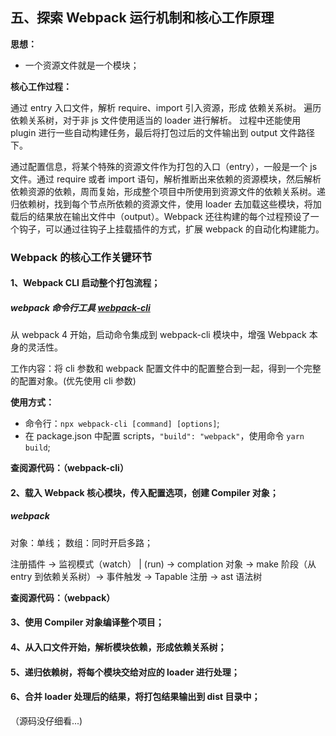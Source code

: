 ## 五、探索 Webpack 运行机制和核心工作原理

**思想：**
- 一个资源文件就是一个模块；

**核心工作过程：**

通过 entry 入口文件，解析 require、import 引入资源，形成 依赖关系树。
遍历依赖关系树，对于非 js 文件使用适当的 loader 进行解析。
过程中还能使用 plugin 进行一些自动构建任务，最后将打包过后的文件输出到 output 文件路径下。

通过配置信息，将某个特殊的资源文件作为打包的入口（entry），一般是一个 js 文件。通过 require 或者 import 语句，解析推断出来依赖的资源模块，然后解析依赖资源的依赖，周而复始，形成整个项目中所使用到资源文件的依赖关系树。递归依赖树，找到每个节点所依赖的资源文件，使用 loader 去加载这些模块，将加载后的结果放在输出文件中（output）。Webpack 还往构建的每个过程预设了一个钩子，可以通过往钩子上挂载插件的方式，扩展 webpack 的自动化构建能力。

### Webpack 的核心工作关键环节

#### 1、Webpack CLI 启动整个打包流程；

##### webpack 命令行工具 [webpack-cli](https://www.npmjs.com/package/webpack-cli)

从 webpack 4 开始，启动命令集成到 webpack-cli 模块中，增强 Webpack 本身的灵活性。

工作内容：将 cli 参数和 webpack 配置文件中的配置整合到一起，得到一个完整的配置对象。(优先使用 cli 参数)

**使用方式：**

- 命令行：`npx webpack-cli [command] [options]`;
- 在 package.json 中配置 scripts，`"build": "webpack"`，使用命令 `yarn build`;

**查阅源代码：（webpack-cli）**



#### 2、载入 Webpack 核心模块，传入配置选项，创建 Compiler 对象；

##### webpack

对象：单线；
数组：同时开启多路；

注册插件 -> 监视模式（watch） | (run) -> complation 对象 -> make 阶段（从 entry 到依赖关系树）-> 事件触发 -> Tapable 注册 -> ast 语法树

**查阅源代码：（webpack）**



#### 3、使用 Compiler 对象编译整个项目；

#### 4、从入口文件开始，解析模块依赖，形成依赖关系树；

#### 5、递归依赖树，将每个模块交给对应的 loader 进行处理；

#### 6、合并 loader 处理后的结果，将打包结果输出到 dist 目录中；

（源码没仔细看...)





